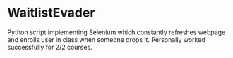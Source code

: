 # WaitlistEvader

Python script implementing Selenium which constantly refreshes webpage and enrolls user in class when someone drops it. Personally worked successfully for 2/2 courses.
 

